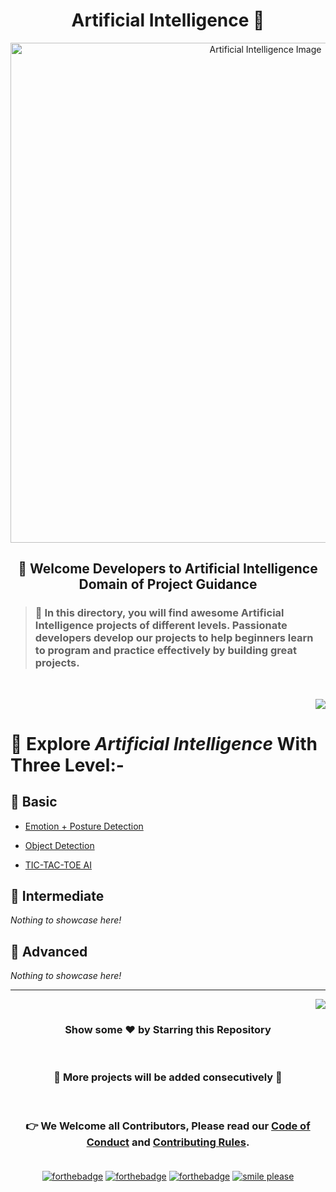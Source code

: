 <h1 align="center">Artificial Intelligence 🤖</h1>

<p align="center"><img src="https://www.srimax.com/wp-content/uploads/2020/01/Importance-of-Artificial-Intelligence.jpeg" alt="Artificial Intelligence Image" width=800px />
<div id="top"></div>
  
<h2 align="center">🚦 Welcome Developers to Artificial Intelligence Domain of Project Guidance</p></h2>

> <h3>🏰 In this directory, you will find awesome Artificial Intelligence projects of different levels. Passionate developers develop our projects to help beginners learn to program and practice effectively by building great projects.</h3>
</br>
<p align="right"><a href="#Bottom"><img src="https://img.shields.io/badge/-Bottom-red?style=for-the-badge" /></a></p>

<h1> 🎯 Explore <i>Artificial Intelligence</i> With Three Level:-</h1>

<h2>🚩 Basic</h2>    

- [Emotion + Posture Detection](https://github.com/muskan467/Project-Guidance/tree/AI-README/Artificial%20Intelligence/Basic/Emotion%20%2B%20Posture%20Detection)<br>

- [Object Detection](https://github.com/muskan467/Project-Guidance/tree/AI-README/Artificial%20Intelligence/Basic/Object_Detection)<br>

- [TIC-TAC-TOE AI](https://github.com/muskan467/Project-Guidance/tree/AI-README/Artificial%20Intelligence/Basic/TIC-TAC-TOE%20AI)<br>

<h2>🚩 Intermediate</h2> 

<i>Nothing to showcase here!</i>

<h2>🚩 Advanced</h2> 

<i>Nothing to showcase here!</i>

---

<p align="right"><a href="#top"><img src="https://img.shields.io/badge/-Back%20to%20Top-red?style=for-the-badge" /></a></p>

<h3 align="center"> Show some ❤️ by Starring this Repository</p> </h3><br>

<h3 align="center"> 💌 More projects will be added consecutively 💌 </h3><br>

### <p align="center"> 👉 We Welcome all Contributors, Please read our [Code of Conduct](https://github.com/Kushal997-das/Project-Guidance/blob/main/CODE_OF_CONDUCT.md) and [Contributing Rules](https://github.com/Kushal997-das/Project-Guidance/blob/main/CONTRIBUTING.md). <br><br>

<div align="center" id="Bottom">

[![forthebadge](https://forthebadge.com/images/badges/built-by-developers.svg)](https://forthebadge.com)
[![forthebadge](https://forthebadge.com/images/badges/built-with-love.svg)](https://forthebadge.com)
[![forthebadge](https://forthebadge.com/images/badges/built-with-swag.svg)](https://forthebadge.com)
[![smile please](https://forthebadge.com/images/badges/makes-people-smile.svg)](https://github.com/Kushal997-das/)

</div>
